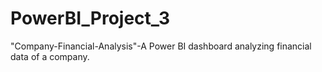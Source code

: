 # PowerBI_Project_3
"Company-Financial-Analysis"-A Power BI dashboard analyzing financial data of a company.
